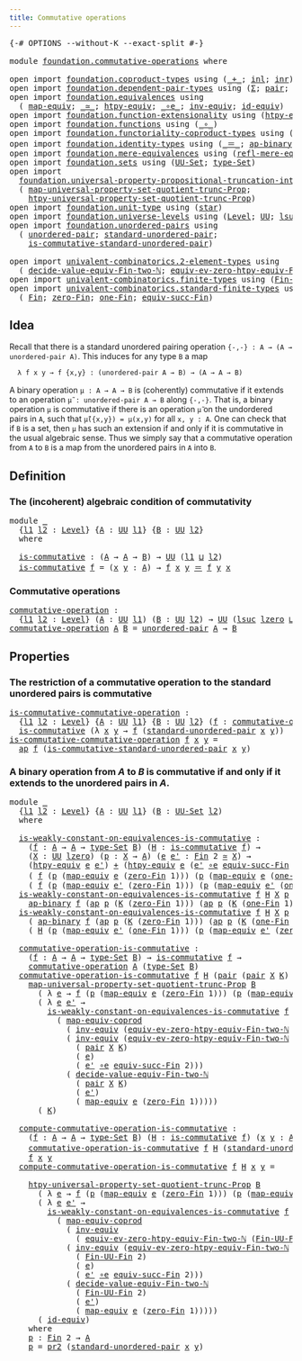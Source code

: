 ```yaml
---
title: Commutative operations
---
```


<pre class="Agda"><a id="48" class="Symbol">{-#</a> <a id="52" class="Keyword">OPTIONS</a> <a id="60" class="Pragma">--without-K</a> <a id="72" class="Pragma">--exact-split</a> <a id="86" class="Symbol">#-}</a>

<a id="91" class="Keyword">module</a> <a id="98" href="foundation.commutative-operations.html" class="Module">foundation.commutative-operations</a> <a id="132" class="Keyword">where</a>

<a id="139" class="Keyword">open</a> <a id="144" class="Keyword">import</a> <a id="151" href="foundation.coproduct-types.html" class="Module">foundation.coproduct-types</a> <a id="178" class="Keyword">using</a> <a id="184" class="Symbol">(</a><a id="185" href="foundation.coproduct-types.html#1182" class="Datatype Operator">_+_</a><a id="188" class="Symbol">;</a> <a id="190" href="foundation.coproduct-types.html#1250" class="InductiveConstructor">inl</a><a id="193" class="Symbol">;</a> <a id="195" href="foundation.coproduct-types.html#1268" class="InductiveConstructor">inr</a><a id="198" class="Symbol">)</a>
<a id="200" class="Keyword">open</a> <a id="205" class="Keyword">import</a> <a id="212" href="foundation.dependent-pair-types.html" class="Module">foundation.dependent-pair-types</a> <a id="244" class="Keyword">using</a> <a id="250" class="Symbol">(</a><a id="251" href="foundation-core.dependent-pair-types.html#515" class="Record">Σ</a><a id="252" class="Symbol">;</a> <a id="254" href="foundation-core.dependent-pair-types.html#588" class="InductiveConstructor">pair</a><a id="258" class="Symbol">;</a> <a id="260" href="foundation-core.dependent-pair-types.html#605" class="Field">pr1</a><a id="263" class="Symbol">;</a> <a id="265" href="foundation-core.dependent-pair-types.html#617" class="Field">pr2</a><a id="268" class="Symbol">)</a>
<a id="270" class="Keyword">open</a> <a id="275" class="Keyword">import</a> <a id="282" href="foundation.equivalences.html" class="Module">foundation.equivalences</a> <a id="306" class="Keyword">using</a>
  <a id="314" class="Symbol">(</a> <a id="316" href="foundation-core.equivalences.html#1821" class="Function">map-equiv</a><a id="325" class="Symbol">;</a> <a id="327" href="foundation-core.equivalences.html#1621" class="Function Operator">_≃_</a><a id="330" class="Symbol">;</a> <a id="332" href="foundation.equivalences.html#12819" class="Function">htpy-equiv</a><a id="342" class="Symbol">;</a> <a id="344" href="foundation-core.equivalences.html#7869" class="Function Operator">_∘e_</a><a id="348" class="Symbol">;</a> <a id="350" href="foundation-core.equivalences.html#5721" class="Function">inv-equiv</a><a id="359" class="Symbol">;</a> <a id="361" href="foundation-core.equivalences.html#2494" class="Function">id-equiv</a><a id="369" class="Symbol">)</a>
<a id="371" class="Keyword">open</a> <a id="376" class="Keyword">import</a> <a id="383" href="foundation.function-extensionality.html" class="Module">foundation.function-extensionality</a> <a id="418" class="Keyword">using</a> <a id="424" class="Symbol">(</a><a id="425" href="foundation-core.function-extensionality.html#965" class="Function">htpy-eq</a><a id="432" class="Symbol">)</a>
<a id="434" class="Keyword">open</a> <a id="439" class="Keyword">import</a> <a id="446" href="foundation.functions.html" class="Module">foundation.functions</a> <a id="467" class="Keyword">using</a> <a id="473" class="Symbol">(</a><a id="474" href="foundation-core.functions.html#420" class="Function Operator">_∘_</a><a id="477" class="Symbol">)</a>
<a id="479" class="Keyword">open</a> <a id="484" class="Keyword">import</a> <a id="491" href="foundation.functoriality-coproduct-types.html" class="Module">foundation.functoriality-coproduct-types</a> <a id="532" class="Keyword">using</a> <a id="538" class="Symbol">(</a><a id="539" href="foundation.functoriality-coproduct-types.html#4431" class="Function">map-equiv-coprod</a><a id="555" class="Symbol">)</a>
<a id="557" class="Keyword">open</a> <a id="562" class="Keyword">import</a> <a id="569" href="foundation.identity-types.html" class="Module">foundation.identity-types</a> <a id="595" class="Keyword">using</a> <a id="601" class="Symbol">(</a><a id="602" href="foundation-core.identity-types.html#1865" class="Function Operator">_＝_</a><a id="605" class="Symbol">;</a> <a id="607" href="foundation-core.identity-types.html#7656" class="Function">ap-binary</a><a id="616" class="Symbol">;</a> <a id="618" href="foundation-core.identity-types.html#4003" class="Function">ap</a><a id="620" class="Symbol">;</a> <a id="622" href="foundation-core.identity-types.html#2425" class="Function Operator">_∙_</a><a id="625" class="Symbol">)</a>
<a id="627" class="Keyword">open</a> <a id="632" class="Keyword">import</a> <a id="639" href="foundation.mere-equivalences.html" class="Module">foundation.mere-equivalences</a> <a id="668" class="Keyword">using</a> <a id="674" class="Symbol">(</a><a id="675" href="foundation.mere-equivalences.html#1771" class="Function">refl-mere-equiv</a><a id="690" class="Symbol">)</a>
<a id="692" class="Keyword">open</a> <a id="697" class="Keyword">import</a> <a id="704" href="foundation.sets.html" class="Module">foundation.sets</a> <a id="720" class="Keyword">using</a> <a id="726" class="Symbol">(</a><a id="727" href="foundation-core.sets.html#1190" class="Function">UU-Set</a><a id="733" class="Symbol">;</a> <a id="735" href="foundation-core.sets.html#1304" class="Function">type-Set</a><a id="743" class="Symbol">)</a>
<a id="745" class="Keyword">open</a> <a id="750" class="Keyword">import</a>
  <a id="759" href="foundation.universal-property-propositional-truncation-into-sets.html" class="Module">foundation.universal-property-propositional-truncation-into-sets</a> <a id="824" class="Keyword">using</a>
  <a id="832" class="Symbol">(</a> <a id="834" href="foundation.universal-property-propositional-truncation-into-sets.html#3791" class="Function">map-universal-property-set-quotient-trunc-Prop</a><a id="880" class="Symbol">;</a>
    <a id="886" href="foundation.universal-property-propositional-truncation-into-sets.html#4480" class="Function">htpy-universal-property-set-quotient-trunc-Prop</a><a id="933" class="Symbol">)</a>
<a id="935" class="Keyword">open</a> <a id="940" class="Keyword">import</a> <a id="947" href="foundation.unit-type.html" class="Module">foundation.unit-type</a> <a id="968" class="Keyword">using</a> <a id="974" class="Symbol">(</a><a id="975" href="foundation.unit-type.html#1108" class="InductiveConstructor">star</a><a id="979" class="Symbol">)</a>
<a id="981" class="Keyword">open</a> <a id="986" class="Keyword">import</a> <a id="993" href="foundation.universe-levels.html" class="Module">foundation.universe-levels</a> <a id="1020" class="Keyword">using</a> <a id="1026" class="Symbol">(</a><a id="1027" href="Agda.Primitive.html#597" class="Postulate">Level</a><a id="1032" class="Symbol">;</a> <a id="1034" href="foundation-core.universe-levels.html#235" class="Primitive">UU</a><a id="1036" class="Symbol">;</a> <a id="1038" href="Agda.Primitive.html#780" class="Primitive">lsuc</a><a id="1042" class="Symbol">;</a> <a id="1044" href="Agda.Primitive.html#810" class="Primitive Operator">_⊔_</a><a id="1047" class="Symbol">;</a> <a id="1049" href="Agda.Primitive.html#764" class="Primitive">lzero</a><a id="1054" class="Symbol">)</a>
<a id="1056" class="Keyword">open</a> <a id="1061" class="Keyword">import</a> <a id="1068" href="foundation.unordered-pairs.html" class="Module">foundation.unordered-pairs</a> <a id="1095" class="Keyword">using</a>
  <a id="1103" class="Symbol">(</a> <a id="1105" href="foundation.unordered-pairs.html#2387" class="Function">unordered-pair</a><a id="1119" class="Symbol">;</a> <a id="1121" href="foundation.unordered-pairs.html#4450" class="Function">standard-unordered-pair</a><a id="1144" class="Symbol">;</a>
    <a id="1150" href="foundation.unordered-pairs.html#7387" class="Function">is-commutative-standard-unordered-pair</a><a id="1188" class="Symbol">)</a>

<a id="1191" class="Keyword">open</a> <a id="1196" class="Keyword">import</a> <a id="1203" href="univalent-combinatorics.2-element-types.html" class="Module">univalent-combinatorics.2-element-types</a> <a id="1243" class="Keyword">using</a>
  <a id="1251" class="Symbol">(</a> <a id="1253" href="univalent-combinatorics.2-element-types.html#30418" class="Function">decide-value-equiv-Fin-two-ℕ</a><a id="1281" class="Symbol">;</a> <a id="1283" href="univalent-combinatorics.2-element-types.html#18879" class="Function">equiv-ev-zero-htpy-equiv-Fin-two-ℕ</a><a id="1317" class="Symbol">)</a>
<a id="1319" class="Keyword">open</a> <a id="1324" class="Keyword">import</a> <a id="1331" href="univalent-combinatorics.finite-types.html" class="Module">univalent-combinatorics.finite-types</a> <a id="1368" class="Keyword">using</a> <a id="1374" class="Symbol">(</a><a id="1375" href="univalent-combinatorics.finite-types.html#9700" class="Function">Fin-UU-Fin</a><a id="1385" class="Symbol">)</a>
<a id="1387" class="Keyword">open</a> <a id="1392" class="Keyword">import</a> <a id="1399" href="univalent-combinatorics.standard-finite-types.html" class="Module">univalent-combinatorics.standard-finite-types</a> <a id="1445" class="Keyword">using</a>
  <a id="1453" class="Symbol">(</a> <a id="1455" href="univalent-combinatorics.standard-finite-types.html#2393" class="Function">Fin</a><a id="1458" class="Symbol">;</a> <a id="1460" href="univalent-combinatorics.standard-finite-types.html#6792" class="Function">zero-Fin</a><a id="1468" class="Symbol">;</a> <a id="1470" href="univalent-combinatorics.standard-finite-types.html#8190" class="Function">one-Fin</a><a id="1477" class="Symbol">;</a> <a id="1479" href="univalent-combinatorics.standard-finite-types.html#11897" class="Function">equiv-succ-Fin</a><a id="1493" class="Symbol">)</a>
</pre>
## Idea

Recall that there is a standard unordered pairing operation `{-,-} : A → (A → unordered-pair A)`. This induces for any type `B` a map

```md
  λ f x y → f {x,y} : (unordered-pair A → B) → (A → A → B)
```

A binary operation `μ : A → A → B` is (coherently) commutative if it extends to an operation `μ̃ : unordered-pair A → B` along `{-,-}`. That is, a binary operation `μ` is commutative if there is an operation `μ̃` on the undordered pairs in `A`, such that `μ̃({x,y}) = μ(x,y)` for all `x, y : A`. One can check that if `B` is a set, then `μ` has such an extension if and only if it is commutative in the usual algebraic sense. Thus we simply say that a commutative operation from `A` to `B` is a map from the unordered pairs in `A` into `B`.

## Definition

### The (incoherent) algebraic condition of commutativity

<pre class="Agda"><a id="2338" class="Keyword">module</a> <a id="2345" href="foundation.commutative-operations.html#2345" class="Module">_</a>
  <a id="2349" class="Symbol">{</a><a id="2350" href="foundation.commutative-operations.html#2350" class="Bound">l1</a> <a id="2353" href="foundation.commutative-operations.html#2353" class="Bound">l2</a> <a id="2356" class="Symbol">:</a> <a id="2358" href="Agda.Primitive.html#597" class="Postulate">Level</a><a id="2363" class="Symbol">}</a> <a id="2365" class="Symbol">{</a><a id="2366" href="foundation.commutative-operations.html#2366" class="Bound">A</a> <a id="2368" class="Symbol">:</a> <a id="2370" href="foundation-core.universe-levels.html#235" class="Primitive">UU</a> <a id="2373" href="foundation.commutative-operations.html#2350" class="Bound">l1</a><a id="2375" class="Symbol">}</a> <a id="2377" class="Symbol">{</a><a id="2378" href="foundation.commutative-operations.html#2378" class="Bound">B</a> <a id="2380" class="Symbol">:</a> <a id="2382" href="foundation-core.universe-levels.html#235" class="Primitive">UU</a> <a id="2385" href="foundation.commutative-operations.html#2353" class="Bound">l2</a><a id="2387" class="Symbol">}</a>
  <a id="2391" class="Keyword">where</a>
  
  <a id="2402" href="foundation.commutative-operations.html#2402" class="Function">is-commutative</a> <a id="2417" class="Symbol">:</a> <a id="2419" class="Symbol">(</a><a id="2420" href="foundation.commutative-operations.html#2366" class="Bound">A</a> <a id="2422" class="Symbol">→</a> <a id="2424" href="foundation.commutative-operations.html#2366" class="Bound">A</a> <a id="2426" class="Symbol">→</a> <a id="2428" href="foundation.commutative-operations.html#2378" class="Bound">B</a><a id="2429" class="Symbol">)</a> <a id="2431" class="Symbol">→</a> <a id="2433" href="foundation-core.universe-levels.html#235" class="Primitive">UU</a> <a id="2436" class="Symbol">(</a><a id="2437" href="foundation.commutative-operations.html#2350" class="Bound">l1</a> <a id="2440" href="Agda.Primitive.html#810" class="Primitive Operator">⊔</a> <a id="2442" href="foundation.commutative-operations.html#2353" class="Bound">l2</a><a id="2444" class="Symbol">)</a>
  <a id="2448" href="foundation.commutative-operations.html#2402" class="Function">is-commutative</a> <a id="2463" href="foundation.commutative-operations.html#2463" class="Bound">f</a> <a id="2465" class="Symbol">=</a> <a id="2467" class="Symbol">(</a><a id="2468" href="foundation.commutative-operations.html#2468" class="Bound">x</a> <a id="2470" href="foundation.commutative-operations.html#2470" class="Bound">y</a> <a id="2472" class="Symbol">:</a> <a id="2474" href="foundation.commutative-operations.html#2366" class="Bound">A</a><a id="2475" class="Symbol">)</a> <a id="2477" class="Symbol">→</a> <a id="2479" href="foundation.commutative-operations.html#2463" class="Bound">f</a> <a id="2481" href="foundation.commutative-operations.html#2468" class="Bound">x</a> <a id="2483" href="foundation.commutative-operations.html#2470" class="Bound">y</a> <a id="2485" href="foundation-core.identity-types.html#1865" class="Function Operator">＝</a> <a id="2487" href="foundation.commutative-operations.html#2463" class="Bound">f</a> <a id="2489" href="foundation.commutative-operations.html#2470" class="Bound">y</a> <a id="2491" href="foundation.commutative-operations.html#2468" class="Bound">x</a>
</pre>
### Commutative operations

<pre class="Agda"><a id="commutative-operation"></a><a id="2534" href="foundation.commutative-operations.html#2534" class="Function">commutative-operation</a> <a id="2556" class="Symbol">:</a>
  <a id="2560" class="Symbol">{</a><a id="2561" href="foundation.commutative-operations.html#2561" class="Bound">l1</a> <a id="2564" href="foundation.commutative-operations.html#2564" class="Bound">l2</a> <a id="2567" class="Symbol">:</a> <a id="2569" href="Agda.Primitive.html#597" class="Postulate">Level</a><a id="2574" class="Symbol">}</a> <a id="2576" class="Symbol">(</a><a id="2577" href="foundation.commutative-operations.html#2577" class="Bound">A</a> <a id="2579" class="Symbol">:</a> <a id="2581" href="foundation-core.universe-levels.html#235" class="Primitive">UU</a> <a id="2584" href="foundation.commutative-operations.html#2561" class="Bound">l1</a><a id="2586" class="Symbol">)</a> <a id="2588" class="Symbol">(</a><a id="2589" href="foundation.commutative-operations.html#2589" class="Bound">B</a> <a id="2591" class="Symbol">:</a> <a id="2593" href="foundation-core.universe-levels.html#235" class="Primitive">UU</a> <a id="2596" href="foundation.commutative-operations.html#2564" class="Bound">l2</a><a id="2598" class="Symbol">)</a> <a id="2600" class="Symbol">→</a> <a id="2602" href="foundation-core.universe-levels.html#235" class="Primitive">UU</a> <a id="2605" class="Symbol">(</a><a id="2606" href="Agda.Primitive.html#780" class="Primitive">lsuc</a> <a id="2611" href="Agda.Primitive.html#764" class="Primitive">lzero</a> <a id="2617" href="Agda.Primitive.html#810" class="Primitive Operator">⊔</a> <a id="2619" href="foundation.commutative-operations.html#2561" class="Bound">l1</a> <a id="2622" href="Agda.Primitive.html#810" class="Primitive Operator">⊔</a> <a id="2624" href="foundation.commutative-operations.html#2564" class="Bound">l2</a><a id="2626" class="Symbol">)</a>
<a id="2628" href="foundation.commutative-operations.html#2534" class="Function">commutative-operation</a> <a id="2650" href="foundation.commutative-operations.html#2650" class="Bound">A</a> <a id="2652" href="foundation.commutative-operations.html#2652" class="Bound">B</a> <a id="2654" class="Symbol">=</a> <a id="2656" href="foundation.unordered-pairs.html#2387" class="Function">unordered-pair</a> <a id="2671" href="foundation.commutative-operations.html#2650" class="Bound">A</a> <a id="2673" class="Symbol">→</a> <a id="2675" href="foundation.commutative-operations.html#2652" class="Bound">B</a>
</pre>
## Properties

### The restriction of a commutative operation to the standard unordered pairs is commutative

<pre class="Agda"><a id="is-commutative-commutative-operation"></a><a id="2800" href="foundation.commutative-operations.html#2800" class="Function">is-commutative-commutative-operation</a> <a id="2837" class="Symbol">:</a>
  <a id="2841" class="Symbol">{</a><a id="2842" href="foundation.commutative-operations.html#2842" class="Bound">l1</a> <a id="2845" href="foundation.commutative-operations.html#2845" class="Bound">l2</a> <a id="2848" class="Symbol">:</a> <a id="2850" href="Agda.Primitive.html#597" class="Postulate">Level</a><a id="2855" class="Symbol">}</a> <a id="2857" class="Symbol">{</a><a id="2858" href="foundation.commutative-operations.html#2858" class="Bound">A</a> <a id="2860" class="Symbol">:</a> <a id="2862" href="foundation-core.universe-levels.html#235" class="Primitive">UU</a> <a id="2865" href="foundation.commutative-operations.html#2842" class="Bound">l1</a><a id="2867" class="Symbol">}</a> <a id="2869" class="Symbol">{</a><a id="2870" href="foundation.commutative-operations.html#2870" class="Bound">B</a> <a id="2872" class="Symbol">:</a> <a id="2874" href="foundation-core.universe-levels.html#235" class="Primitive">UU</a> <a id="2877" href="foundation.commutative-operations.html#2845" class="Bound">l2</a><a id="2879" class="Symbol">}</a> <a id="2881" class="Symbol">(</a><a id="2882" href="foundation.commutative-operations.html#2882" class="Bound">f</a> <a id="2884" class="Symbol">:</a> <a id="2886" href="foundation.commutative-operations.html#2534" class="Function">commutative-operation</a> <a id="2908" href="foundation.commutative-operations.html#2858" class="Bound">A</a> <a id="2910" href="foundation.commutative-operations.html#2870" class="Bound">B</a><a id="2911" class="Symbol">)</a> <a id="2913" class="Symbol">→</a>
  <a id="2917" href="foundation.commutative-operations.html#2402" class="Function">is-commutative</a> <a id="2932" class="Symbol">(λ</a> <a id="2935" href="foundation.commutative-operations.html#2935" class="Bound">x</a> <a id="2937" href="foundation.commutative-operations.html#2937" class="Bound">y</a> <a id="2939" class="Symbol">→</a> <a id="2941" href="foundation.commutative-operations.html#2882" class="Bound">f</a> <a id="2943" class="Symbol">(</a><a id="2944" href="foundation.unordered-pairs.html#4450" class="Function">standard-unordered-pair</a> <a id="2968" href="foundation.commutative-operations.html#2935" class="Bound">x</a> <a id="2970" href="foundation.commutative-operations.html#2937" class="Bound">y</a><a id="2971" class="Symbol">))</a>
<a id="2974" href="foundation.commutative-operations.html#2800" class="Function">is-commutative-commutative-operation</a> <a id="3011" href="foundation.commutative-operations.html#3011" class="Bound">f</a> <a id="3013" href="foundation.commutative-operations.html#3013" class="Bound">x</a> <a id="3015" href="foundation.commutative-operations.html#3015" class="Bound">y</a> <a id="3017" class="Symbol">=</a>
  <a id="3021" href="foundation-core.identity-types.html#4003" class="Function">ap</a> <a id="3024" href="foundation.commutative-operations.html#3011" class="Bound">f</a> <a id="3026" class="Symbol">(</a><a id="3027" href="foundation.unordered-pairs.html#7387" class="Function">is-commutative-standard-unordered-pair</a> <a id="3066" href="foundation.commutative-operations.html#3013" class="Bound">x</a> <a id="3068" href="foundation.commutative-operations.html#3015" class="Bound">y</a><a id="3069" class="Symbol">)</a>
</pre>
### A binary operation from $A$ to $B$ is commutative if and only if it extends to the unordered pairs in $A$.

<pre class="Agda"><a id="3196" class="Keyword">module</a> <a id="3203" href="foundation.commutative-operations.html#3203" class="Module">_</a>
  <a id="3207" class="Symbol">{</a><a id="3208" href="foundation.commutative-operations.html#3208" class="Bound">l1</a> <a id="3211" href="foundation.commutative-operations.html#3211" class="Bound">l2</a> <a id="3214" class="Symbol">:</a> <a id="3216" href="Agda.Primitive.html#597" class="Postulate">Level</a><a id="3221" class="Symbol">}</a> <a id="3223" class="Symbol">{</a><a id="3224" href="foundation.commutative-operations.html#3224" class="Bound">A</a> <a id="3226" class="Symbol">:</a> <a id="3228" href="foundation-core.universe-levels.html#235" class="Primitive">UU</a> <a id="3231" href="foundation.commutative-operations.html#3208" class="Bound">l1</a><a id="3233" class="Symbol">}</a> <a id="3235" class="Symbol">(</a><a id="3236" href="foundation.commutative-operations.html#3236" class="Bound">B</a> <a id="3238" class="Symbol">:</a> <a id="3240" href="foundation-core.sets.html#1190" class="Function">UU-Set</a> <a id="3247" href="foundation.commutative-operations.html#3211" class="Bound">l2</a><a id="3249" class="Symbol">)</a>
  <a id="3253" class="Keyword">where</a>

  <a id="3262" href="foundation.commutative-operations.html#3262" class="Function">is-weakly-constant-on-equivalences-is-commutative</a> <a id="3312" class="Symbol">:</a>
    <a id="3318" class="Symbol">(</a><a id="3319" href="foundation.commutative-operations.html#3319" class="Bound">f</a> <a id="3321" class="Symbol">:</a> <a id="3323" href="foundation.commutative-operations.html#3224" class="Bound">A</a> <a id="3325" class="Symbol">→</a> <a id="3327" href="foundation.commutative-operations.html#3224" class="Bound">A</a> <a id="3329" class="Symbol">→</a> <a id="3331" href="foundation-core.sets.html#1304" class="Function">type-Set</a> <a id="3340" href="foundation.commutative-operations.html#3236" class="Bound">B</a><a id="3341" class="Symbol">)</a> <a id="3343" class="Symbol">(</a><a id="3344" href="foundation.commutative-operations.html#3344" class="Bound">H</a> <a id="3346" class="Symbol">:</a> <a id="3348" href="foundation.commutative-operations.html#2402" class="Function">is-commutative</a> <a id="3363" href="foundation.commutative-operations.html#3319" class="Bound">f</a><a id="3364" class="Symbol">)</a> <a id="3366" class="Symbol">→</a>
    <a id="3372" class="Symbol">(</a><a id="3373" href="foundation.commutative-operations.html#3373" class="Bound">X</a> <a id="3375" class="Symbol">:</a> <a id="3377" href="foundation-core.universe-levels.html#235" class="Primitive">UU</a> <a id="3380" href="Agda.Primitive.html#764" class="Primitive">lzero</a><a id="3385" class="Symbol">)</a> <a id="3387" class="Symbol">(</a><a id="3388" href="foundation.commutative-operations.html#3388" class="Bound">p</a> <a id="3390" class="Symbol">:</a> <a id="3392" href="foundation.commutative-operations.html#3373" class="Bound">X</a> <a id="3394" class="Symbol">→</a> <a id="3396" href="foundation.commutative-operations.html#3224" class="Bound">A</a><a id="3397" class="Symbol">)</a> <a id="3399" class="Symbol">(</a><a id="3400" href="foundation.commutative-operations.html#3400" class="Bound">e</a> <a id="3402" href="foundation.commutative-operations.html#3402" class="Bound">e&#39;</a> <a id="3405" class="Symbol">:</a> <a id="3407" href="univalent-combinatorics.standard-finite-types.html#2393" class="Function">Fin</a> <a id="3411" class="Number">2</a> <a id="3413" href="foundation-core.equivalences.html#1621" class="Function Operator">≃</a> <a id="3415" href="foundation.commutative-operations.html#3373" class="Bound">X</a><a id="3416" class="Symbol">)</a> <a id="3418" class="Symbol">→</a>
    <a id="3424" class="Symbol">(</a><a id="3425" href="foundation.equivalences.html#12819" class="Function">htpy-equiv</a> <a id="3436" href="foundation.commutative-operations.html#3400" class="Bound">e</a> <a id="3438" href="foundation.commutative-operations.html#3402" class="Bound">e&#39;</a><a id="3440" class="Symbol">)</a> <a id="3442" href="foundation.coproduct-types.html#1182" class="Datatype Operator">+</a> <a id="3444" class="Symbol">(</a><a id="3445" href="foundation.equivalences.html#12819" class="Function">htpy-equiv</a> <a id="3456" href="foundation.commutative-operations.html#3400" class="Bound">e</a> <a id="3458" class="Symbol">(</a><a id="3459" href="foundation.commutative-operations.html#3402" class="Bound">e&#39;</a> <a id="3462" href="foundation-core.equivalences.html#7869" class="Function Operator">∘e</a> <a id="3465" href="univalent-combinatorics.standard-finite-types.html#11897" class="Function">equiv-succ-Fin</a> <a id="3480" class="Number">2</a><a id="3481" class="Symbol">))</a> <a id="3484" class="Symbol">→</a>
    <a id="3490" class="Symbol">(</a> <a id="3492" href="foundation.commutative-operations.html#3319" class="Bound">f</a> <a id="3494" class="Symbol">(</a><a id="3495" href="foundation.commutative-operations.html#3388" class="Bound">p</a> <a id="3497" class="Symbol">(</a><a id="3498" href="foundation-core.equivalences.html#1821" class="Function">map-equiv</a> <a id="3508" href="foundation.commutative-operations.html#3400" class="Bound">e</a> <a id="3510" class="Symbol">(</a><a id="3511" href="univalent-combinatorics.standard-finite-types.html#6792" class="Function">zero-Fin</a> <a id="3520" class="Number">1</a><a id="3521" class="Symbol">)))</a> <a id="3525" class="Symbol">(</a><a id="3526" href="foundation.commutative-operations.html#3388" class="Bound">p</a> <a id="3528" class="Symbol">(</a><a id="3529" href="foundation-core.equivalences.html#1821" class="Function">map-equiv</a> <a id="3539" href="foundation.commutative-operations.html#3400" class="Bound">e</a> <a id="3541" class="Symbol">(</a><a id="3542" href="univalent-combinatorics.standard-finite-types.html#8190" class="Function">one-Fin</a> <a id="3550" class="Number">1</a><a id="3551" class="Symbol">))))</a> <a id="3556" href="foundation-core.identity-types.html#1865" class="Function Operator">＝</a> 
    <a id="3563" class="Symbol">(</a> <a id="3565" href="foundation.commutative-operations.html#3319" class="Bound">f</a> <a id="3567" class="Symbol">(</a><a id="3568" href="foundation.commutative-operations.html#3388" class="Bound">p</a> <a id="3570" class="Symbol">(</a><a id="3571" href="foundation-core.equivalences.html#1821" class="Function">map-equiv</a> <a id="3581" href="foundation.commutative-operations.html#3402" class="Bound">e&#39;</a> <a id="3584" class="Symbol">(</a><a id="3585" href="univalent-combinatorics.standard-finite-types.html#6792" class="Function">zero-Fin</a> <a id="3594" class="Number">1</a><a id="3595" class="Symbol">)))</a> <a id="3599" class="Symbol">(</a><a id="3600" href="foundation.commutative-operations.html#3388" class="Bound">p</a> <a id="3602" class="Symbol">(</a><a id="3603" href="foundation-core.equivalences.html#1821" class="Function">map-equiv</a> <a id="3613" href="foundation.commutative-operations.html#3402" class="Bound">e&#39;</a> <a id="3616" class="Symbol">(</a><a id="3617" href="univalent-combinatorics.standard-finite-types.html#8190" class="Function">one-Fin</a> <a id="3625" class="Number">1</a><a id="3626" class="Symbol">))))</a>
  <a id="3633" href="foundation.commutative-operations.html#3262" class="Function">is-weakly-constant-on-equivalences-is-commutative</a> <a id="3683" href="foundation.commutative-operations.html#3683" class="Bound">f</a> <a id="3685" href="foundation.commutative-operations.html#3685" class="Bound">H</a> <a id="3687" href="foundation.commutative-operations.html#3687" class="Bound">X</a> <a id="3689" href="foundation.commutative-operations.html#3689" class="Bound">p</a> <a id="3691" href="foundation.commutative-operations.html#3691" class="Bound">e</a> <a id="3693" href="foundation.commutative-operations.html#3693" class="Bound">e&#39;</a> <a id="3696" class="Symbol">(</a><a id="3697" href="foundation.coproduct-types.html#1250" class="InductiveConstructor">inl</a> <a id="3701" href="foundation.commutative-operations.html#3701" class="Bound">K</a><a id="3702" class="Symbol">)</a> <a id="3704" class="Symbol">=</a>
    <a id="3710" href="foundation-core.identity-types.html#7656" class="Function">ap-binary</a> <a id="3720" href="foundation.commutative-operations.html#3683" class="Bound">f</a> <a id="3722" class="Symbol">(</a><a id="3723" href="foundation-core.identity-types.html#4003" class="Function">ap</a> <a id="3726" href="foundation.commutative-operations.html#3689" class="Bound">p</a> <a id="3728" class="Symbol">(</a><a id="3729" href="foundation.commutative-operations.html#3701" class="Bound">K</a> <a id="3731" class="Symbol">(</a><a id="3732" href="univalent-combinatorics.standard-finite-types.html#6792" class="Function">zero-Fin</a> <a id="3741" class="Number">1</a><a id="3742" class="Symbol">)))</a> <a id="3746" class="Symbol">(</a><a id="3747" href="foundation-core.identity-types.html#4003" class="Function">ap</a> <a id="3750" href="foundation.commutative-operations.html#3689" class="Bound">p</a> <a id="3752" class="Symbol">(</a><a id="3753" href="foundation.commutative-operations.html#3701" class="Bound">K</a> <a id="3755" class="Symbol">(</a><a id="3756" href="univalent-combinatorics.standard-finite-types.html#8190" class="Function">one-Fin</a> <a id="3764" class="Number">1</a><a id="3765" class="Symbol">)))</a>
  <a id="3771" href="foundation.commutative-operations.html#3262" class="Function">is-weakly-constant-on-equivalences-is-commutative</a> <a id="3821" href="foundation.commutative-operations.html#3821" class="Bound">f</a> <a id="3823" href="foundation.commutative-operations.html#3823" class="Bound">H</a> <a id="3825" href="foundation.commutative-operations.html#3825" class="Bound">X</a> <a id="3827" href="foundation.commutative-operations.html#3827" class="Bound">p</a> <a id="3829" href="foundation.commutative-operations.html#3829" class="Bound">e</a> <a id="3831" href="foundation.commutative-operations.html#3831" class="Bound">e&#39;</a> <a id="3834" class="Symbol">(</a><a id="3835" href="foundation.coproduct-types.html#1268" class="InductiveConstructor">inr</a> <a id="3839" href="foundation.commutative-operations.html#3839" class="Bound">K</a><a id="3840" class="Symbol">)</a> <a id="3842" class="Symbol">=</a>
    <a id="3848" class="Symbol">(</a> <a id="3850" href="foundation-core.identity-types.html#7656" class="Function">ap-binary</a> <a id="3860" href="foundation.commutative-operations.html#3821" class="Bound">f</a> <a id="3862" class="Symbol">(</a><a id="3863" href="foundation-core.identity-types.html#4003" class="Function">ap</a> <a id="3866" href="foundation.commutative-operations.html#3827" class="Bound">p</a> <a id="3868" class="Symbol">(</a><a id="3869" href="foundation.commutative-operations.html#3839" class="Bound">K</a> <a id="3871" class="Symbol">(</a><a id="3872" href="univalent-combinatorics.standard-finite-types.html#6792" class="Function">zero-Fin</a> <a id="3881" class="Number">1</a><a id="3882" class="Symbol">)))</a> <a id="3886" class="Symbol">(</a><a id="3887" href="foundation-core.identity-types.html#4003" class="Function">ap</a> <a id="3890" href="foundation.commutative-operations.html#3827" class="Bound">p</a> <a id="3892" class="Symbol">(</a><a id="3893" href="foundation.commutative-operations.html#3839" class="Bound">K</a> <a id="3895" class="Symbol">(</a><a id="3896" href="univalent-combinatorics.standard-finite-types.html#8190" class="Function">one-Fin</a> <a id="3904" class="Number">1</a><a id="3905" class="Symbol">))))</a> <a id="3910" href="foundation-core.identity-types.html#2425" class="Function Operator">∙</a>
    <a id="3916" class="Symbol">(</a> <a id="3918" href="foundation.commutative-operations.html#3823" class="Bound">H</a> <a id="3920" class="Symbol">(</a><a id="3921" href="foundation.commutative-operations.html#3827" class="Bound">p</a> <a id="3923" class="Symbol">(</a><a id="3924" href="foundation-core.equivalences.html#1821" class="Function">map-equiv</a> <a id="3934" href="foundation.commutative-operations.html#3831" class="Bound">e&#39;</a> <a id="3937" class="Symbol">(</a><a id="3938" href="univalent-combinatorics.standard-finite-types.html#8190" class="Function">one-Fin</a> <a id="3946" class="Number">1</a><a id="3947" class="Symbol">)))</a> <a id="3951" class="Symbol">(</a><a id="3952" href="foundation.commutative-operations.html#3827" class="Bound">p</a> <a id="3954" class="Symbol">(</a><a id="3955" href="foundation-core.equivalences.html#1821" class="Function">map-equiv</a> <a id="3965" href="foundation.commutative-operations.html#3831" class="Bound">e&#39;</a> <a id="3968" class="Symbol">(</a><a id="3969" href="univalent-combinatorics.standard-finite-types.html#6792" class="Function">zero-Fin</a> <a id="3978" class="Number">1</a><a id="3979" class="Symbol">))))</a>
  
  <a id="3989" href="foundation.commutative-operations.html#3989" class="Function">commutative-operation-is-commutative</a> <a id="4026" class="Symbol">:</a>
    <a id="4032" class="Symbol">(</a><a id="4033" href="foundation.commutative-operations.html#4033" class="Bound">f</a> <a id="4035" class="Symbol">:</a> <a id="4037" href="foundation.commutative-operations.html#3224" class="Bound">A</a> <a id="4039" class="Symbol">→</a> <a id="4041" href="foundation.commutative-operations.html#3224" class="Bound">A</a> <a id="4043" class="Symbol">→</a> <a id="4045" href="foundation-core.sets.html#1304" class="Function">type-Set</a> <a id="4054" href="foundation.commutative-operations.html#3236" class="Bound">B</a><a id="4055" class="Symbol">)</a> <a id="4057" class="Symbol">→</a> <a id="4059" href="foundation.commutative-operations.html#2402" class="Function">is-commutative</a> <a id="4074" href="foundation.commutative-operations.html#4033" class="Bound">f</a> <a id="4076" class="Symbol">→</a>
    <a id="4082" href="foundation.commutative-operations.html#2534" class="Function">commutative-operation</a> <a id="4104" href="foundation.commutative-operations.html#3224" class="Bound">A</a> <a id="4106" class="Symbol">(</a><a id="4107" href="foundation-core.sets.html#1304" class="Function">type-Set</a> <a id="4116" href="foundation.commutative-operations.html#3236" class="Bound">B</a><a id="4117" class="Symbol">)</a>
  <a id="4121" href="foundation.commutative-operations.html#3989" class="Function">commutative-operation-is-commutative</a> <a id="4158" href="foundation.commutative-operations.html#4158" class="Bound">f</a> <a id="4160" href="foundation.commutative-operations.html#4160" class="Bound">H</a> <a id="4162" class="Symbol">(</a><a id="4163" href="foundation-core.dependent-pair-types.html#588" class="InductiveConstructor">pair</a> <a id="4168" class="Symbol">(</a><a id="4169" href="foundation-core.dependent-pair-types.html#588" class="InductiveConstructor">pair</a> <a id="4174" href="foundation.commutative-operations.html#4174" class="Bound">X</a> <a id="4176" href="foundation.commutative-operations.html#4176" class="Bound">K</a><a id="4177" class="Symbol">)</a> <a id="4179" href="foundation.commutative-operations.html#4179" class="Bound">p</a><a id="4180" class="Symbol">)</a> <a id="4182" class="Symbol">=</a>
    <a id="4188" href="foundation.universal-property-propositional-truncation-into-sets.html#3791" class="Function">map-universal-property-set-quotient-trunc-Prop</a> <a id="4235" href="foundation.commutative-operations.html#3236" class="Bound">B</a>
      <a id="4243" class="Symbol">(</a> <a id="4245" class="Symbol">λ</a> <a id="4247" href="foundation.commutative-operations.html#4247" class="Bound">e</a> <a id="4249" class="Symbol">→</a> <a id="4251" href="foundation.commutative-operations.html#4158" class="Bound">f</a> <a id="4253" class="Symbol">(</a><a id="4254" href="foundation.commutative-operations.html#4179" class="Bound">p</a> <a id="4256" class="Symbol">(</a><a id="4257" href="foundation-core.equivalences.html#1821" class="Function">map-equiv</a> <a id="4267" href="foundation.commutative-operations.html#4247" class="Bound">e</a> <a id="4269" class="Symbol">(</a><a id="4270" href="univalent-combinatorics.standard-finite-types.html#6792" class="Function">zero-Fin</a> <a id="4279" class="Number">1</a><a id="4280" class="Symbol">)))</a> <a id="4284" class="Symbol">(</a><a id="4285" href="foundation.commutative-operations.html#4179" class="Bound">p</a> <a id="4287" class="Symbol">(</a><a id="4288" href="foundation-core.equivalences.html#1821" class="Function">map-equiv</a> <a id="4298" href="foundation.commutative-operations.html#4247" class="Bound">e</a> <a id="4300" class="Symbol">(</a><a id="4301" href="univalent-combinatorics.standard-finite-types.html#8190" class="Function">one-Fin</a> <a id="4309" class="Number">1</a><a id="4310" class="Symbol">))))</a>
      <a id="4321" class="Symbol">(</a> <a id="4323" class="Symbol">λ</a> <a id="4325" href="foundation.commutative-operations.html#4325" class="Bound">e</a> <a id="4327" href="foundation.commutative-operations.html#4327" class="Bound">e&#39;</a> <a id="4330" class="Symbol">→</a>
        <a id="4340" href="foundation.commutative-operations.html#3262" class="Function">is-weakly-constant-on-equivalences-is-commutative</a> <a id="4390" href="foundation.commutative-operations.html#4158" class="Bound">f</a> <a id="4392" href="foundation.commutative-operations.html#4160" class="Bound">H</a> <a id="4394" href="foundation.commutative-operations.html#4174" class="Bound">X</a> <a id="4396" href="foundation.commutative-operations.html#4179" class="Bound">p</a> <a id="4398" href="foundation.commutative-operations.html#4325" class="Bound">e</a> <a id="4400" href="foundation.commutative-operations.html#4327" class="Bound">e&#39;</a>
          <a id="4413" class="Symbol">(</a> <a id="4415" href="foundation.functoriality-coproduct-types.html#4431" class="Function">map-equiv-coprod</a>
            <a id="4444" class="Symbol">(</a> <a id="4446" href="foundation-core.equivalences.html#5721" class="Function">inv-equiv</a> <a id="4456" class="Symbol">(</a><a id="4457" href="univalent-combinatorics.2-element-types.html#18879" class="Function">equiv-ev-zero-htpy-equiv-Fin-two-ℕ</a> <a id="4492" class="Symbol">(</a><a id="4493" href="foundation-core.dependent-pair-types.html#588" class="InductiveConstructor">pair</a> <a id="4498" href="foundation.commutative-operations.html#4174" class="Bound">X</a> <a id="4500" href="foundation.commutative-operations.html#4176" class="Bound">K</a><a id="4501" class="Symbol">)</a> <a id="4503" href="foundation.commutative-operations.html#4325" class="Bound">e</a> <a id="4505" href="foundation.commutative-operations.html#4327" class="Bound">e&#39;</a><a id="4507" class="Symbol">))</a>
            <a id="4522" class="Symbol">(</a> <a id="4524" href="foundation-core.equivalences.html#5721" class="Function">inv-equiv</a> <a id="4534" class="Symbol">(</a><a id="4535" href="univalent-combinatorics.2-element-types.html#18879" class="Function">equiv-ev-zero-htpy-equiv-Fin-two-ℕ</a>
              <a id="4584" class="Symbol">(</a> <a id="4586" href="foundation-core.dependent-pair-types.html#588" class="InductiveConstructor">pair</a> <a id="4591" href="foundation.commutative-operations.html#4174" class="Bound">X</a> <a id="4593" href="foundation.commutative-operations.html#4176" class="Bound">K</a><a id="4594" class="Symbol">)</a>
              <a id="4610" class="Symbol">(</a> <a id="4612" href="foundation.commutative-operations.html#4325" class="Bound">e</a><a id="4613" class="Symbol">)</a>
              <a id="4629" class="Symbol">(</a> <a id="4631" href="foundation.commutative-operations.html#4327" class="Bound">e&#39;</a> <a id="4634" href="foundation-core.equivalences.html#7869" class="Function Operator">∘e</a> <a id="4637" href="univalent-combinatorics.standard-finite-types.html#11897" class="Function">equiv-succ-Fin</a> <a id="4652" class="Number">2</a><a id="4653" class="Symbol">)))</a>
            <a id="4669" class="Symbol">(</a> <a id="4671" href="univalent-combinatorics.2-element-types.html#30418" class="Function">decide-value-equiv-Fin-two-ℕ</a>
              <a id="4714" class="Symbol">(</a> <a id="4716" href="foundation-core.dependent-pair-types.html#588" class="InductiveConstructor">pair</a> <a id="4721" href="foundation.commutative-operations.html#4174" class="Bound">X</a> <a id="4723" href="foundation.commutative-operations.html#4176" class="Bound">K</a><a id="4724" class="Symbol">)</a>
              <a id="4740" class="Symbol">(</a> <a id="4742" href="foundation.commutative-operations.html#4327" class="Bound">e&#39;</a><a id="4744" class="Symbol">)</a>
              <a id="4760" class="Symbol">(</a> <a id="4762" href="foundation-core.equivalences.html#1821" class="Function">map-equiv</a> <a id="4772" href="foundation.commutative-operations.html#4325" class="Bound">e</a> <a id="4774" class="Symbol">(</a><a id="4775" href="univalent-combinatorics.standard-finite-types.html#6792" class="Function">zero-Fin</a> <a id="4784" class="Number">1</a><a id="4785" class="Symbol">)))))</a>
      <a id="4797" class="Symbol">(</a> <a id="4799" href="foundation.commutative-operations.html#4176" class="Bound">K</a><a id="4800" class="Symbol">)</a>

  <a id="4805" href="foundation.commutative-operations.html#4805" class="Function">compute-commutative-operation-is-commutative</a> <a id="4850" class="Symbol">:</a>
    <a id="4856" class="Symbol">(</a><a id="4857" href="foundation.commutative-operations.html#4857" class="Bound">f</a> <a id="4859" class="Symbol">:</a> <a id="4861" href="foundation.commutative-operations.html#3224" class="Bound">A</a> <a id="4863" class="Symbol">→</a> <a id="4865" href="foundation.commutative-operations.html#3224" class="Bound">A</a> <a id="4867" class="Symbol">→</a> <a id="4869" href="foundation-core.sets.html#1304" class="Function">type-Set</a> <a id="4878" href="foundation.commutative-operations.html#3236" class="Bound">B</a><a id="4879" class="Symbol">)</a> <a id="4881" class="Symbol">(</a><a id="4882" href="foundation.commutative-operations.html#4882" class="Bound">H</a> <a id="4884" class="Symbol">:</a> <a id="4886" href="foundation.commutative-operations.html#2402" class="Function">is-commutative</a> <a id="4901" href="foundation.commutative-operations.html#4857" class="Bound">f</a><a id="4902" class="Symbol">)</a> <a id="4904" class="Symbol">(</a><a id="4905" href="foundation.commutative-operations.html#4905" class="Bound">x</a> <a id="4907" href="foundation.commutative-operations.html#4907" class="Bound">y</a> <a id="4909" class="Symbol">:</a> <a id="4911" href="foundation.commutative-operations.html#3224" class="Bound">A</a><a id="4912" class="Symbol">)</a> <a id="4914" class="Symbol">→</a>
    <a id="4920" href="foundation.commutative-operations.html#3989" class="Function">commutative-operation-is-commutative</a> <a id="4957" href="foundation.commutative-operations.html#4857" class="Bound">f</a> <a id="4959" href="foundation.commutative-operations.html#4882" class="Bound">H</a> <a id="4961" class="Symbol">(</a><a id="4962" href="foundation.unordered-pairs.html#4450" class="Function">standard-unordered-pair</a> <a id="4986" href="foundation.commutative-operations.html#4905" class="Bound">x</a> <a id="4988" href="foundation.commutative-operations.html#4907" class="Bound">y</a><a id="4989" class="Symbol">)</a> <a id="4991" href="foundation-core.identity-types.html#1865" class="Function Operator">＝</a>
    <a id="4997" href="foundation.commutative-operations.html#4857" class="Bound">f</a> <a id="4999" href="foundation.commutative-operations.html#4905" class="Bound">x</a> <a id="5001" href="foundation.commutative-operations.html#4907" class="Bound">y</a>
  <a id="5005" href="foundation.commutative-operations.html#4805" class="Function">compute-commutative-operation-is-commutative</a> <a id="5050" href="foundation.commutative-operations.html#5050" class="Bound">f</a> <a id="5052" href="foundation.commutative-operations.html#5052" class="Bound">H</a> <a id="5054" href="foundation.commutative-operations.html#5054" class="Bound">x</a> <a id="5056" href="foundation.commutative-operations.html#5056" class="Bound">y</a> <a id="5058" class="Symbol">=</a>
    
    <a id="5069" href="foundation.universal-property-propositional-truncation-into-sets.html#4480" class="Function">htpy-universal-property-set-quotient-trunc-Prop</a> <a id="5117" href="foundation.commutative-operations.html#3236" class="Bound">B</a>
      <a id="5125" class="Symbol">(</a> <a id="5127" class="Symbol">λ</a> <a id="5129" href="foundation.commutative-operations.html#5129" class="Bound">e</a> <a id="5131" class="Symbol">→</a> <a id="5133" href="foundation.commutative-operations.html#5050" class="Bound">f</a> <a id="5135" class="Symbol">(</a><a id="5136" href="foundation.commutative-operations.html#5738" class="Function">p</a> <a id="5138" class="Symbol">(</a><a id="5139" href="foundation-core.equivalences.html#1821" class="Function">map-equiv</a> <a id="5149" href="foundation.commutative-operations.html#5129" class="Bound">e</a> <a id="5151" class="Symbol">(</a><a id="5152" href="univalent-combinatorics.standard-finite-types.html#6792" class="Function">zero-Fin</a> <a id="5161" class="Number">1</a><a id="5162" class="Symbol">)))</a> <a id="5166" class="Symbol">(</a><a id="5167" href="foundation.commutative-operations.html#5738" class="Function">p</a> <a id="5169" class="Symbol">(</a><a id="5170" href="foundation-core.equivalences.html#1821" class="Function">map-equiv</a> <a id="5180" href="foundation.commutative-operations.html#5129" class="Bound">e</a> <a id="5182" class="Symbol">(</a><a id="5183" href="univalent-combinatorics.standard-finite-types.html#8190" class="Function">one-Fin</a> <a id="5191" class="Number">1</a><a id="5192" class="Symbol">))))</a>
      <a id="5203" class="Symbol">(</a> <a id="5205" class="Symbol">λ</a> <a id="5207" href="foundation.commutative-operations.html#5207" class="Bound">e</a> <a id="5209" href="foundation.commutative-operations.html#5209" class="Bound">e&#39;</a> <a id="5212" class="Symbol">→</a>
        <a id="5222" href="foundation.commutative-operations.html#3262" class="Function">is-weakly-constant-on-equivalences-is-commutative</a> <a id="5272" href="foundation.commutative-operations.html#5050" class="Bound">f</a> <a id="5274" href="foundation.commutative-operations.html#5052" class="Bound">H</a> <a id="5276" class="Symbol">(</a><a id="5277" href="univalent-combinatorics.standard-finite-types.html#2393" class="Function">Fin</a> <a id="5281" class="Number">2</a><a id="5282" class="Symbol">)</a> <a id="5284" href="foundation.commutative-operations.html#5738" class="Function">p</a> <a id="5286" href="foundation.commutative-operations.html#5207" class="Bound">e</a> <a id="5288" href="foundation.commutative-operations.html#5209" class="Bound">e&#39;</a>
          <a id="5301" class="Symbol">(</a> <a id="5303" href="foundation.functoriality-coproduct-types.html#4431" class="Function">map-equiv-coprod</a>
            <a id="5332" class="Symbol">(</a> <a id="5334" href="foundation-core.equivalences.html#5721" class="Function">inv-equiv</a>
              <a id="5358" class="Symbol">(</a> <a id="5360" href="univalent-combinatorics.2-element-types.html#18879" class="Function">equiv-ev-zero-htpy-equiv-Fin-two-ℕ</a> <a id="5395" class="Symbol">(</a><a id="5396" href="univalent-combinatorics.finite-types.html#9700" class="Function">Fin-UU-Fin</a> <a id="5407" class="Number">2</a><a id="5408" class="Symbol">)</a> <a id="5410" href="foundation.commutative-operations.html#5207" class="Bound">e</a> <a id="5412" href="foundation.commutative-operations.html#5209" class="Bound">e&#39;</a><a id="5414" class="Symbol">))</a>
            <a id="5429" class="Symbol">(</a> <a id="5431" href="foundation-core.equivalences.html#5721" class="Function">inv-equiv</a> <a id="5441" class="Symbol">(</a><a id="5442" href="univalent-combinatorics.2-element-types.html#18879" class="Function">equiv-ev-zero-htpy-equiv-Fin-two-ℕ</a>
              <a id="5491" class="Symbol">(</a> <a id="5493" href="univalent-combinatorics.finite-types.html#9700" class="Function">Fin-UU-Fin</a> <a id="5504" class="Number">2</a><a id="5505" class="Symbol">)</a>
              <a id="5521" class="Symbol">(</a> <a id="5523" href="foundation.commutative-operations.html#5207" class="Bound">e</a><a id="5524" class="Symbol">)</a>
              <a id="5540" class="Symbol">(</a> <a id="5542" href="foundation.commutative-operations.html#5209" class="Bound">e&#39;</a> <a id="5545" href="foundation-core.equivalences.html#7869" class="Function Operator">∘e</a> <a id="5548" href="univalent-combinatorics.standard-finite-types.html#11897" class="Function">equiv-succ-Fin</a> <a id="5563" class="Number">2</a><a id="5564" class="Symbol">)))</a>
            <a id="5580" class="Symbol">(</a> <a id="5582" href="univalent-combinatorics.2-element-types.html#30418" class="Function">decide-value-equiv-Fin-two-ℕ</a>
              <a id="5625" class="Symbol">(</a> <a id="5627" href="univalent-combinatorics.finite-types.html#9700" class="Function">Fin-UU-Fin</a> <a id="5638" class="Number">2</a><a id="5639" class="Symbol">)</a>
              <a id="5655" class="Symbol">(</a> <a id="5657" href="foundation.commutative-operations.html#5209" class="Bound">e&#39;</a><a id="5659" class="Symbol">)</a>
              <a id="5675" class="Symbol">(</a> <a id="5677" href="foundation-core.equivalences.html#1821" class="Function">map-equiv</a> <a id="5687" href="foundation.commutative-operations.html#5207" class="Bound">e</a> <a id="5689" class="Symbol">(</a><a id="5690" href="univalent-combinatorics.standard-finite-types.html#6792" class="Function">zero-Fin</a> <a id="5699" class="Number">1</a><a id="5700" class="Symbol">)))))</a>
      <a id="5712" class="Symbol">(</a> <a id="5714" href="foundation-core.equivalences.html#2494" class="Function">id-equiv</a><a id="5722" class="Symbol">)</a>
    <a id="5728" class="Keyword">where</a>
    <a id="5738" href="foundation.commutative-operations.html#5738" class="Function">p</a> <a id="5740" class="Symbol">:</a> <a id="5742" href="univalent-combinatorics.standard-finite-types.html#2393" class="Function">Fin</a> <a id="5746" class="Number">2</a> <a id="5748" class="Symbol">→</a> <a id="5750" href="foundation.commutative-operations.html#3224" class="Bound">A</a>
    <a id="5756" href="foundation.commutative-operations.html#5738" class="Function">p</a> <a id="5758" class="Symbol">=</a> <a id="5760" href="foundation-core.dependent-pair-types.html#617" class="Field">pr2</a> <a id="5764" class="Symbol">(</a><a id="5765" href="foundation.unordered-pairs.html#4450" class="Function">standard-unordered-pair</a> <a id="5789" href="foundation.commutative-operations.html#5054" class="Bound">x</a> <a id="5791" href="foundation.commutative-operations.html#5056" class="Bound">y</a><a id="5792" class="Symbol">)</a>
</pre>
